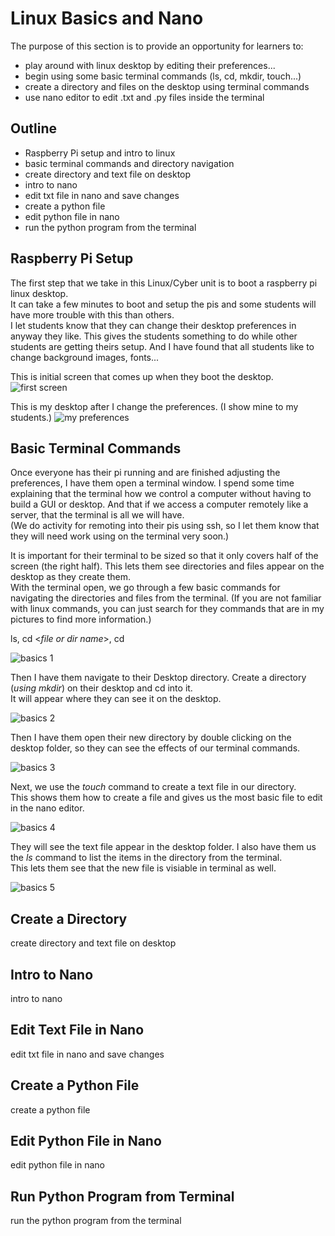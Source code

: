 # Linux Basics and Nano

The purpose of this section is to provide an opportunity for learners to:
- play around with linux desktop by editing their preferences...
- begin using some basic terminal commands (ls, cd, mkdir, touch...)
- create a directory and files on the desktop using terminal commands
- use nano editor to edit .txt and .py files inside the terminal

## Outline 
- Raspberry Pi setup and intro to linux
- basic terminal commands and directory navigation 
- create directory and text file on desktop
- intro to nano
- edit txt file in nano and save changes 
- create a python file
- edit python file in nano
- run the python program from the terminal

## Raspberry Pi Setup
The first step that we take in this Linux/Cyber unit is to boot a raspberry pi linux desktop.  
It can take a few minutes to boot and setup the pis and some students will have more trouble with this than others.  
I let students know that they can change their desktop preferences in anyway they like.  This gives the students something to do while other students are getting theirs setup.  And I have found that all students like to change background images, fonts...

This is initial screen that comes up when they boot the desktop.  
![first screen](https://github.com/drewray80/linux_cyber_unit/blob/main/img/first_screen.png)

This is my desktop after I change the preferences. (I show mine to my students.)
![my preferences](/img/my_preferences.png)

## Basic Terminal Commands
Once everyone has their pi running and are finished adjusting the preferences, I have them open a terminal window.  I spend some time explaining that the terminal how we control a computer without having to build a GUI or desktop.  And that if we access a computer remotely like a server, that the terminal is all we will have.  
(We do activity for remoting into their pis using ssh, so I let them know that they will need work using on the terminal very soon.)

It is important for their terminal to be sized so that it only covers half of the screen (the right half).  This lets them see directories and files appear on the desktop as they create them.  
With the terminal open, we go through a few basic commands for navigating the directories and files from the terminal. (If you are not familiar with linux commands, you can just search for they commands that are in my pictures to find more information.) 

ls, cd <*file or dir name*>, cd

![basics 1](img/basics/basic1.png)

Then I have them navigate to their Desktop directory.
Create a directory (*using mkdir*) on their desktop and cd into it.  
It will appear where they can see it on the desktop.

![basics 2](img/basics/basic2.png)

Then I have them open their new directory by double clicking on the desktop folder, so they can see the effects of our terminal commands.  

![basics 3](img/basics/basic3.png)

Next, we use the *touch* command to create a text file in our directory.  
This shows them how to create a file and gives us the most basic file to edit in the nano editor.

![basics 4](img/basics/basic4.png)

They will see the text file appear in the desktop folder.
I also have them us the *ls* command to list the items in the directory from the terminal.  
This lets them see that the new file is visiable in terminal as well. 

![basics 5](img/basics/basic5.png)


## Create a Directory 
create directory and text file on desktop

## Intro to Nano
intro to nano

## Edit Text File in Nano
edit txt file in nano and save changes 

## Create a Python File
create a python file

## Edit Python File in Nano
edit python file in nano

## Run Python Program from Terminal
run the python program from the terminal

